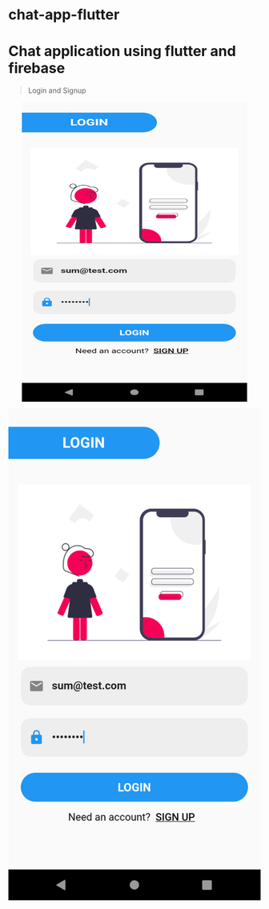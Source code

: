 # chat-app-flutter
# Chat application using flutter and firebase

>Login and Signup

<p align="center">
<img align="center" height="600px" width="450px" src="https://github.com/SumanthGaneshan/chat-app-flutter/blob/main/screenshots/Screenshot_1667566616.png">
</p>

<p align="center">
<img align="center" src="https://github.com/SumanthGaneshan/chat-app-flutter/blob/main/screenshots/Screenshot_1667566616.png">
</p>

